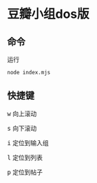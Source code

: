 # 豆瓣小组dos版

## 命令 
运行
```bash
node index.mjs
```

## 快捷键

<kbd>w</kbd>  向上滚动

<kbd>s</kbd>  向下滚动

<kbd>i</kbd>  定位到输入组

<kbd>l</kbd>  定位到列表

<kbd>p</kbd>  定位到帖子
